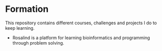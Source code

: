 # Formation
This repository contains different courses, challenges and projects I do to keep learning. 

- Rosalind is a platform for learning bioinformatics and programming through problem solving.

